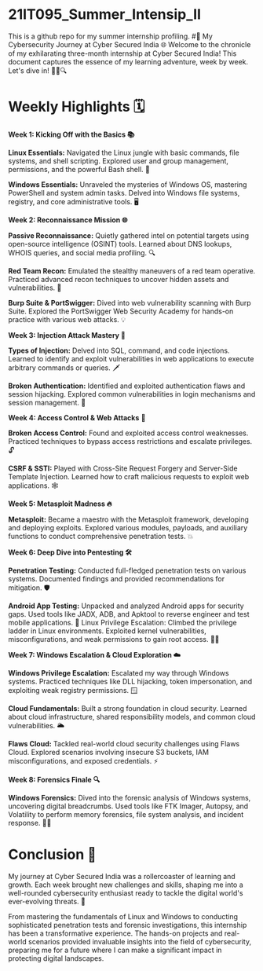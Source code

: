# 21IT095_Summer_Intensip_II
This is a github repo for my summer internship profiling.
#🚀 My Cybersecurity Journey at Cyber Secured India 🌐
Welcome to the chronicle of my exhilarating three-month internship at Cyber Secured India! This document captures the essence of my learning adventure, week by week. Let's dive in! 🕵️‍♂️🔍

# Weekly Highlights 🗓️

**Week 1: Kicking Off with the Basics 📚**

**Linux Essentials:** Navigated the Linux jungle with basic commands, file systems, and shell scripting. Explored user and group management, permissions, and the powerful Bash shell. 🐧

**Windows Essentials:** Unraveled the mysteries of Windows OS, mastering PowerShell and system admin tasks. Delved into Windows file systems, registry, and core administrative tools. 🖥️

**Week 2: Reconnaissance Mission 🌐**

**Passive Reconnaissance:** Quietly gathered intel on potential targets using open-source intelligence (OSINT) tools. Learned about DNS lookups, WHOIS queries, and social media profiling. 🔍

**Red Team Recon:** Emulated the stealthy maneuvers of a red team operative. Practiced advanced recon techniques to uncover hidden assets and vulnerabilities. 🎯

**Burp Suite & PortSwigger:** Dived into web vulnerability scanning with Burp Suite. Explored the PortSwigger Web Security Academy for hands-on practice with various web attacks. 💡

**Week 3: Injection Attack Mastery 💉**

**Types of Injection:** Delved into SQL, command, and code injections. Learned to identify and exploit vulnerabilities in web applications to execute arbitrary commands or queries. 🗡️

**Broken Authentication:** Identified and exploited authentication flaws and session hijacking. Explored common vulnerabilities in login mechanisms and session management. 🔐

**Week 4: Access Control & Web Attacks** 🚪

**Broken Access Control:** Found and exploited access control weaknesses. Practiced techniques to bypass access restrictions and escalate privileges. 🔓

**CSRF & SSTI:** Played with Cross-Site Request Forgery and Server-Side Template Injection. Learned how to craft malicious requests to exploit web applications. 🕸️

**Week 5: Metasploit Madness 🔥**

**Metasploit:** Became a maestro with the Metasploit framework, developing and deploying exploits. Explored various modules, payloads, and auxiliary functions to conduct comprehensive penetration tests. 💥

**Week 6: Deep Dive into Pentesting 🛠️**

**Penetration Testing:** Conducted full-fledged penetration tests on various systems. Documented findings and provided recommendations for mitigation. 🛡️

**Android App Testing:** Unpacked and analyzed Android apps for security gaps. Used tools like JADX, ADB, and Apktool to reverse engineer and test mobile applications. 📱
Linux Privilege Escalation: Climbed the privilege ladder in Linux environments. Exploited kernel vulnerabilities, misconfigurations, and weak permissions to gain root access. 🧗‍♂️

**Week 7: Windows Escalation & Cloud Exploration ☁️**

**Windows Privilege Escalation:** Escalated my way through Windows systems. Practiced techniques like DLL hijacking, token impersonation, and exploiting weak registry permissions. 🪟

**Cloud Fundamentals:** Built a strong foundation in cloud security. Learned about cloud infrastructure, shared responsibility models, and common cloud vulnerabilities. 🌥️

**Flaws Cloud:** Tackled real-world cloud security challenges using Flaws Cloud. Explored scenarios involving insecure S3 buckets, IAM misconfigurations, and exposed credentials. ⚡

**Week 8: Forensics Finale 🔍**

**Windows Forensics:** Dived into the forensic analysis of Windows systems, uncovering digital breadcrumbs. Used tools like FTK Imager, Autopsy, and Volatility to perform memory forensics, file system analysis, and incident response. 🕵️‍♀️

# Conclusion 🚀
My journey at Cyber Secured India was a rollercoaster of learning and growth. Each week brought new challenges and skills, shaping me into a well-rounded cybersecurity enthusiast ready to tackle the digital world's ever-evolving threats. 🌟

From mastering the fundamentals of Linux and Windows to conducting sophisticated penetration tests and forensic investigations, this internship has been a transformative experience. The hands-on projects and real-world scenarios provided invaluable insights into the field of cybersecurity, preparing me for a future where I can make a significant impact in protecting digital landscapes.
